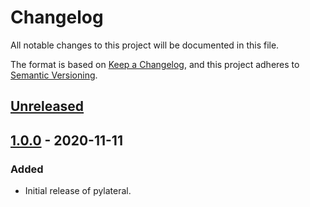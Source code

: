 # Changelog
All notable changes to this project will be documented in this file.

The format is based on [Keep a Changelog](https://keepachangelog.com/en/1.0.0/), and this project adheres to [Semantic Versioning](https://semver.org/spec/v2.0.0.html).

## [Unreleased]

## [1.0.0] - 2020-11-11
### Added
- Initial release of pylateral.

[Unreleased]: https://github.com/boxysean/pylateral/compare/v1.0.0...HEAD
[1.0.0]: https://github.com/boxysean/pylateral/releases/tag/v1.0.0

